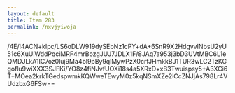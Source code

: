 ```yaml
---
layout: default
title: Item 283
permalink: /nxvjyiwoja
---
```


/4E/l4ACN+kIpc/LS6oDLW919dySEbNz1cPY+dA+6SnR9X2HdgvvINbsU2yU51c6XuUlWddPqciMRF4mrBozgJUJ7JDLX1F/8JAq7a953j3bD3UVtMBC6L1eQMDJLkA1IC7oz0luj9Ma4bl9pBy9qlMywPzX0crfJHmkkBJ1TUR3wLC2TzKGgoflu9wiXXX3SJFKi/YO8z4fiNJvfUOXi18s4a5XRxD+xB3Twuispsy5+A3XCi6T+MOea2krkTGedspwmkKQWweTEwyM0z5kqNSmXZe2lCcZNJjAs798Lr4VUdzbxG6FSw==